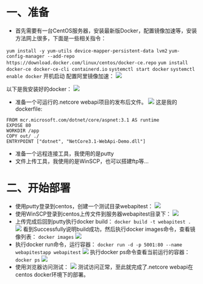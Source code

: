 # 一、准备
- 首先需要有一台CentOS服务器，安装最新版Docker，配置镜像加速等，安装方法网上很多，下面是一些相关指令：

`yum install -y yum-utils device-mapper-persistent-data lvm2`
`yum-config-manager --add-repo https://download.docker.com/linux/centos/docker-ce.repo`
`yum install docker-ce docker-ce-cli containerd.io`
`systemctl start docker`
`systemctl enable docker` 开机启动
配置阿里镜像加速：
![](https://img2020.cnblogs.com/blog/610959/202005/610959-20200519190327207-1538418757.png)

以下是我安装好的docker：
![](https://img2020.cnblogs.com/blog/610959/202005/610959-20200519170626495-1457697035.png)

- 准备一个可运行的.netcore webapi项目的发布后文件。
![](https://img2020.cnblogs.com/blog/610959/202005/610959-20200519170748261-503752043.png)
这是我的dockerfile:
```
FROM mcr.microsoft.com/dotnet/core/aspnet:3.1 AS runtime
EXPOSE 80
WORKDIR /app
COPY out/ ./
ENTRYPOINT ["dotnet", "NetCore3.1-WebApi-Demo.dll"]
```

- 准备一个远程连接工具，我使用的是putty
- 文件上传工具，我使用的是WinSCP，也可以搭建ftp等...

# 二、开始部署
- 使用putty登录到centos，创建一个测试目录webapitest：
![](https://img2020.cnblogs.com/blog/610959/202005/610959-20200519172045409-2033320704.png)
- 使用WinSCP登录到centos上传文件到服务器webapitest目录下：
![](https://img2020.cnblogs.com/blog/610959/202005/610959-20200519172629970-629840485.png)
- 上传完成后回到putty执行docker build：
`docker build -t webapitest .`
![](https://img2020.cnblogs.com/blog/610959/202005/610959-20200519190958949-1839166523.png)
看到Successfully说明build成功，然后执行docker images命令，查看镜像列表：
`docker images`
![](https://img2020.cnblogs.com/blog/610959/202005/610959-20200519191144198-192994314.png)
- 执行docker run命令，运行容器：
`docker run -d -p 5001:80 --name webapitestapp webapitest`
![](https://img2020.cnblogs.com/blog/610959/202005/610959-20200519191348860-988737596.png)
执行docker ps命令查看当前运行的容器：
`docker ps`
![](https://img2020.cnblogs.com/blog/610959/202005/610959-20200519191446594-2013890832.png)
- 使用浏览器访问测试：
![](https://img2020.cnblogs.com/blog/610959/202005/610959-20200519191540204-1128356779.png)
测试访问正常，至此就完成了.netcore webapi在centos docker环境下的部署。